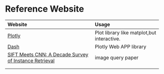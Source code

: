 # Reference Website

| Website | Usage |
| :--- | :--- |
| [Plotly](https://plot.ly/python/) | Plot library like matplot,but interactive. |
| [Dash](https://dash.plot.ly/) | Plotly Web APP  library |
| [SIFT Meets CNN: A Decade Survey of Instance Retrieval](https://arxiv.org/abs/1608.01807) | image query paper |
|  |  |
|  |  |

